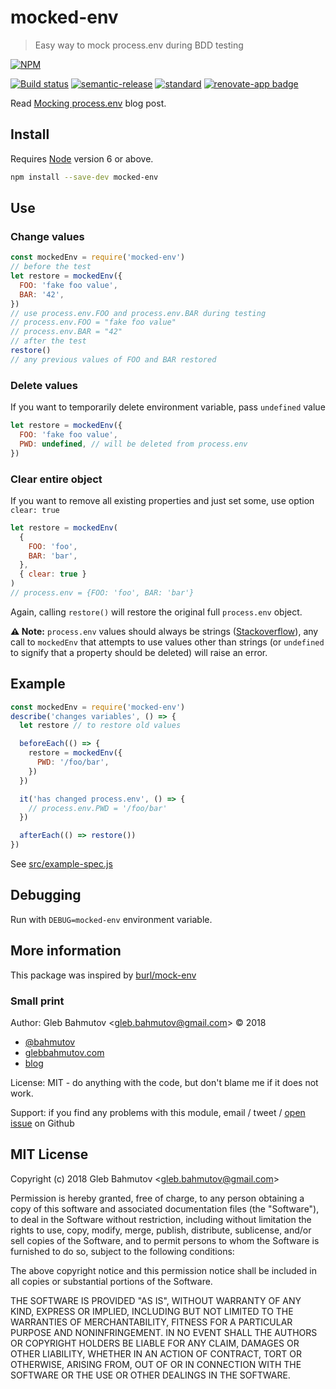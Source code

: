 # mocked-env

> Easy way to mock process.env during BDD testing

[![NPM][npm-icon]][npm-url]

[![Build status][ci-image]][ci-url]
[![semantic-release][semantic-image]][semantic-url]
[![standard][standard-image]][standard-url]
[![renovate-app badge][renovate-badge]][renovate-app]

Read [Mocking process.env](https://glebbahmutov.com/blog/mocking-process-env/) blog post.

## Install

Requires [Node](https://nodejs.org/en/) version 6 or above.

```sh
npm install --save-dev mocked-env
```

## Use

### Change values

```js
const mockedEnv = require('mocked-env')
// before the test
let restore = mockedEnv({
  FOO: 'fake foo value',
  BAR: '42',
})
// use process.env.FOO and process.env.BAR during testing
// process.env.FOO = "fake foo value"
// process.env.BAR = "42"
// after the test
restore()
// any previous values of FOO and BAR restored
```

### Delete values

If you want to temporarily delete environment variable, pass `undefined` value

```js
let restore = mockedEnv({
  FOO: 'fake foo value',
  PWD: undefined, // will be deleted from process.env
})
```

### Clear entire object

If you want to remove all existing properties and just set some, use option `clear: true`

```js
let restore = mockedEnv(
  {
    FOO: 'foo',
    BAR: 'bar',
  },
  { clear: true }
)
// process.env = {FOO: 'foo', BAR: 'bar'}
```

Again, calling `restore()` will restore the original full `process.env` object.

**⚠️ Note:** `process.env` values should always be strings ([Stackoverflow][1]), any call to `mockedEnv` that attempts to use values other than strings (or `undefined` to signify that a property should be deleted) will raise an error.

## Example

```js
const mockedEnv = require('mocked-env')
describe('changes variables', () => {
  let restore // to restore old values

  beforeEach(() => {
    restore = mockedEnv({
      PWD: '/foo/bar',
    })
  })

  it('has changed process.env', () => {
    // process.env.PWD = '/foo/bar'
  })

  afterEach(() => restore())
})
```

See [src/example-spec.js](src/example-spec.js)

## Debugging

Run with `DEBUG=mocked-env` environment variable.

## More information

This package was inspired by [burl/mock-env](https://github.com/burl/mock-env)

### Small print

Author: Gleb Bahmutov &lt;gleb.bahmutov@gmail.com&gt; &copy; 2018

- [@bahmutov](https://twitter.com/bahmutov)
- [glebbahmutov.com](https://glebbahmutov.com)
- [blog](https://glebbahmutov.com/blog)

License: MIT - do anything with the code, but don't blame me if it does not work.

Support: if you find any problems with this module, email / tweet /
[open issue](https://github.com/bahmutov/mocked-env/issues) on Github

## MIT License

Copyright (c) 2018 Gleb Bahmutov &lt;gleb.bahmutov@gmail.com&gt;

Permission is hereby granted, free of charge, to any person
obtaining a copy of this software and associated documentation
files (the "Software"), to deal in the Software without
restriction, including without limitation the rights to use,
copy, modify, merge, publish, distribute, sublicense, and/or sell
copies of the Software, and to permit persons to whom the
Software is furnished to do so, subject to the following
conditions:

The above copyright notice and this permission notice shall be
included in all copies or substantial portions of the Software.

THE SOFTWARE IS PROVIDED "AS IS", WITHOUT WARRANTY OF ANY KIND,
EXPRESS OR IMPLIED, INCLUDING BUT NOT LIMITED TO THE WARRANTIES
OF MERCHANTABILITY, FITNESS FOR A PARTICULAR PURPOSE AND
NONINFRINGEMENT. IN NO EVENT SHALL THE AUTHORS OR COPYRIGHT
HOLDERS BE LIABLE FOR ANY CLAIM, DAMAGES OR OTHER LIABILITY,
WHETHER IN AN ACTION OF CONTRACT, TORT OR OTHERWISE, ARISING
FROM, OUT OF OR IN CONNECTION WITH THE SOFTWARE OR THE USE OR
OTHER DEALINGS IN THE SOFTWARE.

[npm-icon]: https://nodei.co/npm/mocked-env.svg?downloads=true
[npm-url]: https://npmjs.org/package/mocked-env
[ci-image]: https://travis-ci.org/bahmutov/mocked-env.svg?branch=master
[ci-url]: https://travis-ci.org/bahmutov/mocked-env
[semantic-image]: https://img.shields.io/badge/%20%20%F0%9F%93%A6%F0%9F%9A%80-semantic--release-e10079.svg
[semantic-url]: https://github.com/semantic-release/semantic-release
[standard-image]: https://img.shields.io/badge/code%20style-standard-brightgreen.svg
[standard-url]: http://standardjs.com/
[renovate-badge]: https://img.shields.io/badge/renovate-app-blue.svg
[renovate-app]: https://renovateapp.com/
[1]: https://stackoverflow.com/questions/10265208/node-js-process-env-assigning-process-env-property-to-undefined-results-in-stri/10265271#10265271
